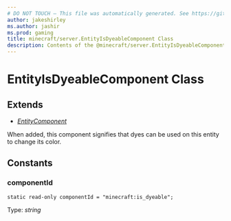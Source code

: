 ```yaml
---
# DO NOT TOUCH — This file was automatically generated. See https://github.com/mojang/minecraftapidocsgenerator to modify descriptions, examples, etc.
author: jakeshirley
ms.author: jashir
ms.prod: gaming
title: minecraft/server.EntityIsDyeableComponent Class
description: Contents of the @minecraft/server.EntityIsDyeableComponent class.
---
```

# EntityIsDyeableComponent Class

## Extends
- [*EntityComponent*](EntityComponent.md)

When added, this component signifies that dyes can be used on this entity to change its color.

## Constants

### **componentId**
`static read-only componentId = "minecraft:is_dyeable";`

Type: *string*
